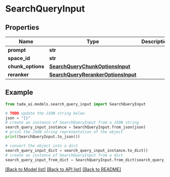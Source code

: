 # SearchQueryInput


## Properties

Name | Type | Description | Notes
------------ | ------------- | ------------- | -------------
**prompt** | **str** |  | 
**space_id** | **str** |  | [optional] 
**chunk_options** | [**SearchQueryChunkOptionsInput**](SearchQueryChunkOptionsInput.md) |  | [optional] 
**reranker** | [**SearchQueryRerankerOptionsInput**](SearchQueryRerankerOptionsInput.md) |  | [optional] 

## Example

```python
from tada_ai.models.search_query_input import SearchQueryInput

# TODO update the JSON string below
json = "{}"
# create an instance of SearchQueryInput from a JSON string
search_query_input_instance = SearchQueryInput.from_json(json)
# print the JSON string representation of the object
print(SearchQueryInput.to_json())

# convert the object into a dict
search_query_input_dict = search_query_input_instance.to_dict()
# create an instance of SearchQueryInput from a dict
search_query_input_from_dict = SearchQueryInput.from_dict(search_query_input_dict)
```
[[Back to Model list]](../README.md#documentation-for-models) [[Back to API list]](../README.md#documentation-for-api-endpoints) [[Back to README]](../README.md)


